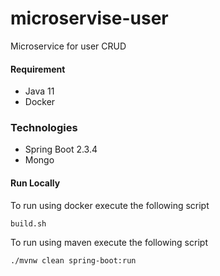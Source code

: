# microservise-user

Microservice for user CRUD

#### Requirement

* Java 11
* Docker

### Technologies

* Spring Boot 2.3.4
* Mongo 

#### Run Locally

To run using docker execute the following script

```
build.sh
```

To run using maven execute the following script

```
./mvnw clean spring-boot:run
```